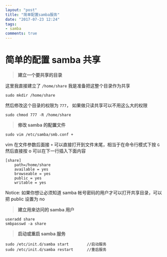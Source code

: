 ```yaml
---
layout: "post"
title: "简单配置samba服务"
date: "2017-07-23 12:24"
tags:
- samba
comments: true
---
```

# 简单的配置 samba 共享


> **建立一个要共享的目录**

这里我直接建立了 `/home/share` 我是准备把这整个目录作为共享

    sudo mkdir /home/share

然后修改这个目录的权限为 `777`， 如果做只读共享可以不用这么大的权限

    sudo chmod 777 -R /home/share

> **修改 samba 的配置文件**

    sudo vim /etc/samba/smb.conf +

vim 在文件参数后面接 `+` 可以直接打开到文件末尾，相当于在命令行模式下按 `G`
然后直接按 o 可以在下一行插入下面内容

    [share]
        path=/home/share
        available = yes
        browseable = yes
        public = yes
        writable = yes

Notice: 如果你想让必须知道 samba 帐号密码的用户才可以打开共享目录，可以把 public 设置为 no

> **建立用来访问的  samba 用户**

    useradd share
    smbpasswd -a share

> **启动或重启 samba 服务**

    sudo /etc/init.d/samba start        //启动服务
    sudo /etc/init.d/samba restart      //重启服务

